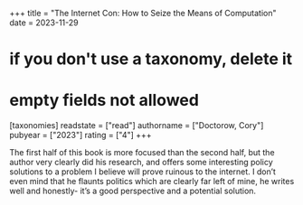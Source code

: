 +++
title = "The Internet Con: How to Seize the Means of Computation"
date = 2023-11-29
# if you don't use a taxonomy, delete it
# empty fields not allowed
[taxonomies]
  readstate = ["read"]
  authorname = ["Doctorow, Cory"]
  pubyear = ["2023"]
  rating = ["4"]
+++

The first half of this book is more focused than the second half, but the author very clearly did his research, and offers some interesting policy solutions to a problem I believe will prove ruinous to the internet. I don’t even mind that he flaunts politics which are clearly far left of mine, he writes well and honestly- it’s a good perspective and a potential solution.